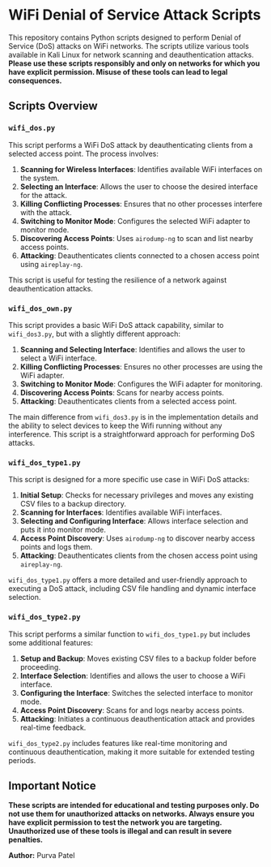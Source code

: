 # WiFi Denial of Service Attack Scripts

This repository contains Python scripts designed to perform Denial of Service (DoS) attacks on WiFi networks. The scripts utilize various tools available in Kali Linux for network scanning and deauthentication attacks. **Please use these scripts responsibly and only on networks for which you have explicit permission. Misuse of these tools can lead to legal consequences.**

## Scripts Overview

### `wifi_dos.py`

This script performs a WiFi DoS attack by deauthenticating clients from a selected access point. The process involves:
1. **Scanning for Wireless Interfaces**: Identifies available WiFi interfaces on the system.
2. **Selecting an Interface**: Allows the user to choose the desired interface for the attack.
3. **Killing Conflicting Processes**: Ensures that no other processes interfere with the attack.
4. **Switching to Monitor Mode**: Configures the selected WiFi adapter to monitor mode.
5. **Discovering Access Points**: Uses `airodump-ng` to scan and list nearby access points.
6. **Attacking**: Deauthenticates clients connected to a chosen access point using `aireplay-ng`.

This script is useful for testing the resilience of a network against deauthentication attacks.

### `wifi_dos_own.py`

This script provides a basic WiFi DoS attack capability, similar to `wifi_dos3.py`, but with a slightly different approach:
1. **Scanning and Selecting Interface**: Identifies and allows the user to select a WiFi interface.
2. **Killing Conflicting Processes**: Ensures no other processes are using the WiFi adapter.
3. **Switching to Monitor Mode**: Configures the WiFi adapter for monitoring.
4. **Discovering Access Points**: Scans for nearby access points.
5. **Attacking**: Deauthenticates clients from a selected access point.

The main difference from `wifi_dos3.py` is in the implementation details and the ability to select devices to keep the Wifi running without any interference. This script is a straightforward approach for performing DoS attacks.

### `wifi_dos_type1.py`

This script is designed for a more specific use case in WiFi DoS attacks:
1. **Initial Setup**: Checks for necessary privileges and moves any existing CSV files to a backup directory.
2. **Scanning for Interfaces**: Identifies available WiFi interfaces.
3. **Selecting and Configuring Interface**: Allows interface selection and puts it into monitor mode.
4. **Access Point Discovery**: Uses `airodump-ng` to discover nearby access points and logs them.
5. **Attacking**: Deauthenticates clients from the chosen access point using `aireplay-ng`.

`wifi_dos_type1.py` offers a more detailed and user-friendly approach to executing a DoS attack, including CSV file handling and dynamic interface selection.

### `wifi_dos_type2.py`

This script performs a similar function to `wifi_dos_type1.py` but includes some additional features:
1. **Setup and Backup**: Moves existing CSV files to a backup folder before proceeding.
2. **Interface Selection**: Identifies and allows the user to choose a WiFi interface.
3. **Configuring the Interface**: Switches the selected interface to monitor mode.
4. **Access Point Discovery**: Scans for and logs nearby access points.
5. **Attacking**: Initiates a continuous deauthentication attack and provides real-time feedback.

`wifi_dos_type2.py` includes features like real-time monitoring and continuous deauthentication, making it more suitable for extended testing periods.

## Important Notice

**These scripts are intended for educational and testing purposes only. Do not use them for unauthorized attacks on networks. Always ensure you have explicit permission to test the network you are targeting. Unauthorized use of these tools is illegal and can result in severe penalties.**

**Author:** Purva Patel

